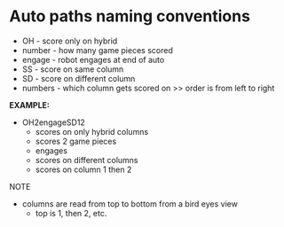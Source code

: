  # Auto paths naming conventions

- OH - score only on hybrid
- number - how many game pieces scored
- engage - robot engages at end of auto
- SS - score on same column
- SD - score on different column
- numbers - which column gets scored on >> order is from left to right


 **EXAMPLE:**
- OH2engageSD12
  - scores on only hybrid columns
  - scores 2 game pieces
  - engages
  - scores on different columns
  - scores on column 1 then 2

NOTE
- columns are read from top to bottom from a bird eyes view
  - top is 1, then 2, etc.
